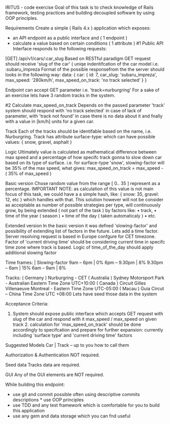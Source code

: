 IRITUS - code exercise
Goal of this task is to check knowledge of Rails framework, testing practices and building decoupled software by using OOP principles. 


Requirements 
Create a simple ( Rails 4.x ) application which exposes: 
* an API endpoint as a public interface and ( 1 endpoint ) 
* calculate a value based on certain conditions ( 1 attribute )
 #1 Public API Interface responds to the following requests: 

[GET] /api/v1/cars/:car_slug 
Based on RESTful paradigm GET request should receive 'slug of the car' ( uniqe indentifcation of the car model i.e. :subaru_impreza 
Format of the possible responsefrom the the server should looks in the following way: 
data: { 
car: { 
id: 7,
 car_slug: 'subaru_impreza', 
max_speed: '280km/h', 
max_speed_on_track: 'no track selected' 
}
 }

 Endpoint can accept GET parameter i.e. 'track=nurburgring' 
For a sake of an exercise lets have 3 random tracks in the system. 

#2 Calculate max_speed_on_track 
Depends on the passed parameter 'track' system should respond with 'no track selected' in case of lack of parameter, with 'track not found' in case there is no data about it and fnally with a value in [km/h] units for a given car. 

Track 
Each of the tracks should be identifable based on the name, i.e. Nurburgring. Track has attribute surface-type: which can have possible values: { snow, gravel, asphalt } 

Logic 
Ultimately value is calculated as mathematical difference between max speed and a percentage of how specifc track gonna to slow down car based on its type of surface. 
i.e. for surface-type 'snow', slowing-factor will be 35% of the max speed, what gives: 
max_speed_on_track = max_speed - ( 35% of max_speed ) 

Basic version 
Chose random value from the range [ 0.. 35 ] represent as a percentage. 
IMPORTANT NOTE: as calculation of this value is not main focus of this task, we could have a a simple hash, like: { snow: 35, gravel: 12, etc } which handles with that. This solution however will not be consider as acceptable as number of possible strategies per type, will continuously grow, by being extended ( not part of the task ) by factors like: 
• track, 
• time of the year ( season ) 
• time of the day ( taken automaticaly ) 
• etc. 

Extended version 
In the basic version it was defned 'slowing-factor' and possibility of extending list of factors in the future. Lets add a time factor. 
Server resolving request is based in Europe confgure for CET timezone. Factor of 'current driving time' should be considering current time in specifc time zone where track is based. 
Logic of time_of_the_day should apply additional slowing factor 

Time frames: | Slowing-factor 
9am – 6pm | 0% 
6pm – 9.30pm | 8% 
9.30pm – 6am | 15% 
6am – 9am | 8% 

Tracks: 
( Germany ) Nurburgring - CET 
( Australia ) Sydney Motorsport Park - Australian Eastern Time Zone UTC+10:00 
( Canada ) Circuit Gilles Villenaeuve Montreal - Eastern Time Zone UTC-05:00 
( Macau ) Guia Circut – China Time Zone UTC +08:00 Lets have seed those data in the system 

Acceptance Criteria: 
1. System should expose public interface which accepts GET request with slug of the car and respond with it max_speed / max_speed on given track 2. calculation for 'max_speed_on_track' should be done accordingly to specifcation and prepare for further expansion: currently including 'surface type' and 'current driving time' factors 

Suggested Models 
Car | Track – up to you how to call them 

Authorization & Authentication 
NOT required. 

Seed data 
Tracks data are required. 

GUI 
Any of the GUI elements are NOT required. 

While building this endpoint: 
* use git and commit possible often using descriptive commits descriptions * use OOP principles 
* use TDD and any test framework which is comfortable for you to build this application 
* use any gem and data storage which you can fnd useful 

